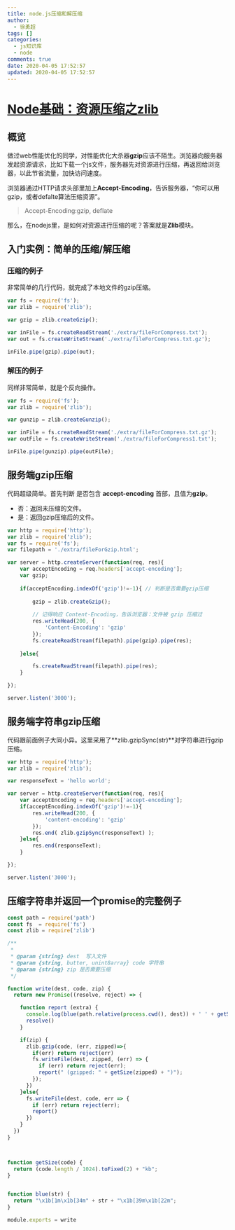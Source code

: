 ```yaml
---
title: node.js压缩和解压缩
author:
  - 徐勇超
tags: []
categories:
  - js知识库
  - node
comments: true
date: 2020-04-05 17:52:57
updated: 2020-04-05 17:52:57
---
```


# [Node基础：资源压缩之zlib](https://www.cnblogs.com/chyingp/p/6029054.html)

## 概览

做过web性能优化的同学，对性能优化大杀器**gzip**应该不陌生。浏览器向服务器发起资源请求，比如下载一个js文件，服务器先对资源进行压缩，再返回给浏览器，以此节省流量，加快访问速度。

浏览器通过HTTP请求头部里加上**Accept-Encoding**，告诉服务器，“你可以用gzip，或者defalte算法压缩资源”。

> Accept-Encoding:gzip, deflate

那么，在nodejs里，是如何对资源进行压缩的呢？答案就是**Zlib**模块。

## 入门实例：简单的压缩/解压缩

### 压缩的例子

非常简单的几行代码，就完成了本地文件的gzip压缩。

```javascript
var fs = require('fs');
var zlib = require('zlib');

var gzip = zlib.createGzip();

var inFile = fs.createReadStream('./extra/fileForCompress.txt');
var out = fs.createWriteStream('./extra/fileForCompress.txt.gz');

inFile.pipe(gzip).pipe(out);
```

### 解压的例子

同样非常简单，就是个反向操作。

```javascript
var fs = require('fs');
var zlib = require('zlib');

var gunzip = zlib.createGunzip();

var inFile = fs.createReadStream('./extra/fileForCompress.txt.gz');
var outFile = fs.createWriteStream('./extra/fileForCompress1.txt');

inFile.pipe(gunzip).pipe(outFile);
```

## 服务端gzip压缩

代码超级简单。首先判断 是否包含 **accept-encoding** 首部，且值为**gzip**。

- 否：返回未压缩的文件。
- 是：返回gzip压缩后的文件。

```javascript
var http = require('http');
var zlib = require('zlib');
var fs = require('fs');
var filepath = './extra/fileForGzip.html';

var server = http.createServer(function(req, res){
	var acceptEncoding = req.headers['accept-encoding'];
	var gzip;
	
	if(acceptEncoding.indexOf('gzip')!=-1){	// 判断是否需要gzip压缩
		
		gzip = zlib.createGzip();
		
		// 记得响应 Content-Encoding，告诉浏览器：文件被 gzip 压缩过
		res.writeHead(200, {
			'Content-Encoding': 'gzip'
		});
		fs.createReadStream(filepath).pipe(gzip).pipe(res);
	
	}else{

		fs.createReadStream(filepath).pipe(res);
	}

});

server.listen('3000');
```

## 服务端字符串gzip压缩

代码跟前面例子大同小异。这里采用了**zlib.gzipSync(str)**对字符串进行gzip压缩。

```javascript
var http = require('http');
var zlib = require('zlib');

var responseText = 'hello world';

var server = http.createServer(function(req, res){
	var acceptEncoding = req.headers['accept-encoding'];
	if(acceptEncoding.indexOf('gzip')!=-1){
		res.writeHead(200, {
			'content-encoding': 'gzip'
		});
		res.end( zlib.gzipSync(responseText) );
	}else{
		res.end(responseText);
	}

});

server.listen('3000');
```

## 压缩字符串并返回一个promise的完整例子

``` javascript
const path = require('path')
const fs  = require('fs')
const zlib = require('zlib')

/**
 * 
 * @param {string} dest  写入文件
 * @param {string, butter, unint8array} code 字符串
 * @param {string} zip 是否需要压缩
 */

function write(dest, code, zip) {
  return new Promise((resolve, reject) => {

    function report (extra) {
      console.log(blue(path.relative(process.cwd(), dest)) + ' ' + getSize(code) + (extra || ''))
      resolve()
    }

    if(zip) {
      zlib.gzip(code, (err, zipped)=>{
        if(err) return reject(err)
        fs.writeFile(dest, zipped, (err) => {
          if (err) return reject(err);
          report(" (gzipped: " + getSize(zipped) + ")");
        });
      })
    }else{
      fs.writeFile(dest, code, err => {
        if (err) return reject(err);
        report()
      })
    }
  })
}



function getSize(code) {
  return (code.length / 1024).toFixed(2) + "kb";
}


function blue(str) {
  return "\x1b[1m\x1b[34m" + str + "\x1b[39m\x1b[22m";
}

module.exports = write
```